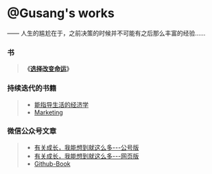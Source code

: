 # @Gusang's works

—— 人生的尴尬在于，之前决策的时候并不可能有之后那么丰富的经验……

### 书

> **《[选择改变命运](/fate/)》**

### 持续迭代的书籍
> * [能指导生活的经济学](/article/经济学.md)
> * [Marketing](/marketing/marketing.md)

### 微信公众号文章

> * [有关成长，我能想到就这么多---公号版](https://mp.weixin.qq.com/s/PxL3WxmYhTj6CH1Hyyzp2A)
> * [有关成长，我能想到就这么多---网页版](/article/grow.md)
> * [Github-Book](/article/gitbook.md)

